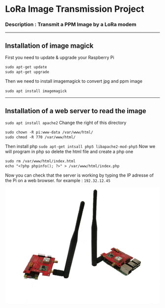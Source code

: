 # LoRa Image Transmission Project

### Description : Transmit a PPM Image by a LoRa modem

-----------------------------------------------------------------
## Installation of image magick
First you need to update & upgrade your Raspberry Pi
```
sudo apt-get update
sudo apt-get upgrade
```
Then we need to install imagemagick to convert jpg and ppm image

`sudo apt install imagemagick`

-----------------------------------------------------------------
## Installation of a web server to read the image
`sudo apt install apache2`
Change the right of this directory
```
sudo chown -R pi:www-data /var/www/html/
sudo chmod -R 770 /var/www/html/
```
Then install php
`sudo apt-get intsall php5 libapache2-mod-php5`
Now we will program in php so delete the html file and create a php one
```
sudo rm /var/www/html/index.html
echo "<?php phpinfo(); ?>" > /var/www/html/index.php
```
Now you can check that the server is working by typing the IP adresse of the Pi on a web browser.
for example :  `192.32.12.45`


<img src="/Img/LoRa.png" >
